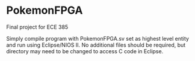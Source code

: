 # PokemonFPGA

Final project for ECE 385

Simply compile program with PokemonFPGA.sv set as highest level entity and run using Eclipse/NIOS II. No additional files should be required, but directory
may need to be changed to access C code in Eclipse.
